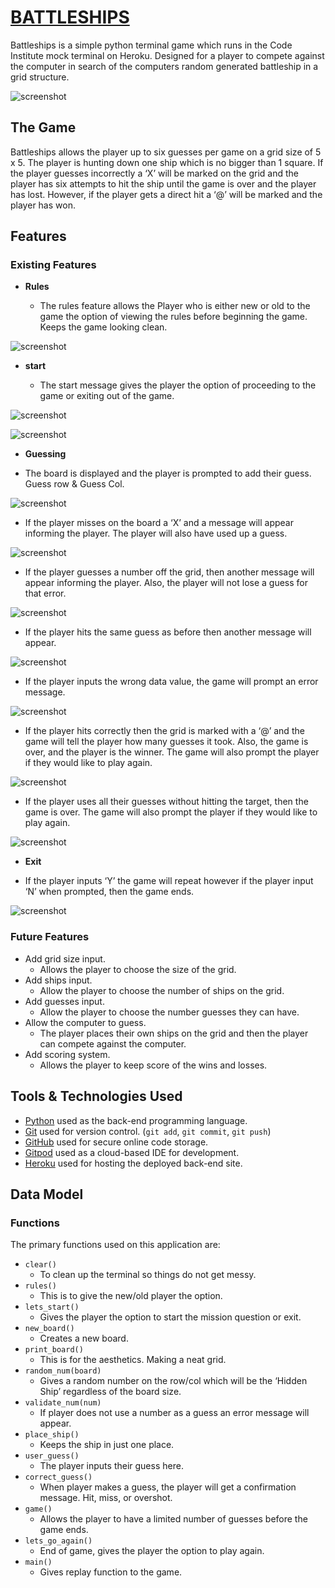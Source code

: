 # [BATTLESHIPS](https://battleships84-ac97f9b3f0c3.herokuapp.com)

Battleships is a simple python terminal game which runs in the Code Institute mock terminal on Heroku. Designed for a player to compete against the computer in search of the computers random generated battleship in a grid structure.

![screenshot](documentation/mockup.png)

## The Game

Battleships allows the player up to six guesses per game on a grid size of 5 x 5. The player is hunting down one ship which is no bigger than 1 square. If the player guesses incorrectly a ‘X’ will be marked on the grid and the player has six attempts to hit the ship until the game is over and the player has lost. However, if the player gets a direct hit a ‘@’ will be marked and the player has won.


## Features

### Existing Features

- **Rules**

    - The rules feature allows the Player who is either new or old to the game the option of viewing the rules before beginning the game. Keeps the game looking clean.

![screenshot](documentation/rules.png)

- **start**

    - The start message gives the player the option of proceeding to the game or exiting out of the game.

![screenshot](documentation/start.png)

![screenshot](documentation/start_exit.png)

- **Guessing**

- The board is displayed and the player is prompted to add their guess. Guess row & Guess Col.

![screenshot](documentation/guess.png)

-	If the player misses on the board a ‘X’ and a message will appear informing the player. The player will also have used up a guess.

![screenshot](documentation/miss.png)
-	If the player guesses a number off the grid, then another message will appear informing the player. Also, the player will not lose a guess for that error.

![screenshot](documentation/land.png)

-	If the player hits the same guess as before then another message will appear.

![screenshot](documentation/double_hit.png)

-	If the player inputs the wrong data value, the game will prompt an error message.

![screenshot](documentation/invalid.png)

-	If the player hits correctly then the grid is marked with a ‘@’ and the game will tell the player how many guesses it took. Also, the game is over, and the player is the winner. The game will also prompt the player if they would like to play again.

![screenshot](documentation/boom.png)

-	If the player uses all their guesses without hitting the target, then the game is over. The game will also prompt the player if they would like to play again.

![screenshot](documentation/no_guesses.png)

- **Exit**

-	If the player inputs ‘Y’ the game will repeat however if the player input ‘N’ when prompted, then the game ends.

![screenshot](documentation/end.png)


### Future Features

- Add grid size input.
    - Allows the player to choose the size of the grid.
- Add ships input.
    - Allow the player to choose the number of ships on the grid. 
- Add guesses input.
    - Allow the player to choose the number guesses they can have.
- Allow the computer to guess.
    - The player places their own ships on the grid and then the player can compete against the computer.
- Add scoring system.
    - Allows the player to keep score of the wins and losses.


## Tools & Technologies Used

- [Python](https://www.python.org) used as the back-end programming language.
- [Git](https://git-scm.com) used for version control. (`git add`, `git commit`, `git push`)
- [GitHub](https://github.com) used for secure online code storage.
- [Gitpod](https://gitpod.io) used as a cloud-based IDE for development.
- [Heroku](https://www.heroku.com) used for hosting the deployed back-end site.


## Data Model

### Functions

The primary functions used on this application are:

- `clear()`
    - To clean up the terminal so things do not get messy.
- `rules()`
    - This is to give the new/old player the option.
- `lets_start()`
    - Gives the player the option to start the mission question or exit.
- `new_board()`
    - Creates a new board.
- `print_board()`
    - This is for the aesthetics. Making a neat grid.
- `random_num(board)`
    -  Gives a random number on the row/col which will be the ‘Hidden Ship’ regardless of the board size.
- `validate_num(num)`
    - If player does not use a number as a guess an error message will appear.
- `place_ship()`
    - Keeps the ship in just one place.
- `user_guess()`
    - The player inputs their guess here.
- `correct_guess()`
    - When player makes a guess, the player will get a confirmation message. Hit, miss, or overshot.
- `game()`
    -  Allows the player to have a limited number of guesses before the game ends.
- `lets_go_again()`
    - End of game, gives the player the option to play again.
- `main()`
    - Gives replay function to the game.


